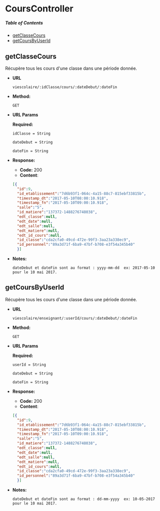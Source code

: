 # CoursController

##### Table of Contents
  * [getClasseCours](#getClasseCours)
  * [getCoursByUserId](#getCoursByUserId)
  
<a name="getClasseCours" />

## getClasseCours
  Récupère tous les cours d'une classe dans une période donnée.
 
* **URL**
 
  `viescolaire/:idClasse/cours/:dateDebut/:dateFin`
 
* **Method:**
   
  `GET` 
   
*  **URL Params**
 
    **Required:**
  
   `idClasse = String`
   
   `dateDebut = String`
   
   `dateFin = String`
   
* **Response:**
   
    * **Code:** 200 <br />
    * **Content**:  
    ```json
    [{
      "id":9,
      "id_etablissement":"7d6b93f1-064c-4a15-88c7-815ebf33815b",
      "timestamp_dt":"2017-05-10T08:00:10.918",
      "timestamp_fn":"2017-05-10T09:00:10.918",
      "salle":"5",
      "id_matiere":"137372-1488276748038",
      "edt_classe":null,
      "edt_date":null,
      "edt_salle":null,
      "edt_matiere":null,
      "edt_id_cours":null,
      "id_classe":"cda2cfa0-49cd-472e-99f3-3aa23a338ec9",
      "id_personnel":"89a3d71f-6ba9-47bf-b708-e3f54a345b40"
      }]
    ```
 
* **Notes:**

     `dateDebut et dateFin sont au format : yyyy-mm-dd 
        ex: 2017-05-10 pour le 10 mai 2017.` 
        

<a name="getCoursByUserId" />

 
## getCoursByUserId
   Récupère tous les cours d'une classe dans une période donnée.
  
 * **URL**
  
   `viescolaire/enseignant/:userId/cours/:dateDebut/:dateFin`
  
 * **Method:**
    
   `GET` 
    
 *  **URL Params**
  
     **Required:**
   
    `userId = String`
    
    `dateDebut = String`
    
    `dateFin = String`
    
 * **Response:**
    
     * **Code:** 200 <br />
     * **Content**:  
     ```json
     [{
       "id":9,
       "id_etablissement":"7d6b93f1-064c-4a15-88c7-815ebf33815b",
       "timestamp_dt":"2017-05-10T08:00:10.918",
       "timestamp_fn":"2017-05-10T09:00:10.918",
       "salle":"5",
       "id_matiere":"137372-1488276748038",
       "edt_classe":null,
       "edt_date":null,
       "edt_salle":null,
       "edt_matiere":null,
       "edt_id_cours":null,
       "id_classe":"cda2cfa0-49cd-472e-99f3-3aa23a338ec9",
       "id_personnel":"89a3d71f-6ba9-47bf-b708-e3f54a345b40"
       }]
     ```
  
 * **Notes:**
 
      `dateDebut et dateFin sont au format : dd-mm-yyyy 
         ex: 10-05-2017 pour le 10 mai 2017.` 